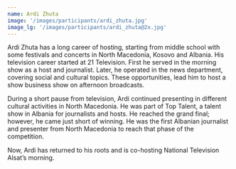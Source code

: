 ```yaml
---
name: Ardi Zhuta
image: '/images/participants/ardi_zhuta.jpg'
image_lg: '/images/participants/ardi_zhuta@2x.jpg'
---
```


Ardi Zhuta has a long career of hosting, starting from middle school with some festivals and concerts in North Macedonia, Kosovo and Albania. His television career started at 21 Television. First he served in the morning show as a host and journalist. Later, he operated in the news department, covering social and cultural topics. These opportunities, lead him to host a show business show on afternoon broadcasts. 

During a short pause from television, Ardi continued presenting in different cultural activities in North Macedonia. He was part of Top Talent, a talent show in Albania for journalists and hosts. He reached the grand final; however, he came just short of winning. He was the first Albanian journalist and presenter from North Macedonia to reach that phase of the competition. 

Now, Ardi has returned to his roots and is co-hosting National Television Alsat’s morning. 